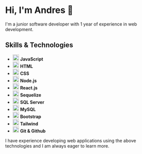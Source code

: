 <link rel="stylesheet" href="https://cdnjs.cloudflare.com/ajax/libs/font-awesome/5.15.2/css/all.min.css" integrity="sha512-tzDI7Olg1Y8duRL2JiOwC+/aiGkZ4AdIsdlX0MfL4Ojv7VWp8RR2nCCkFRlLmU6+sGILnF9RbGo7m6+/vUlb+A==" crossorigin="anonymous" />


# Hi, I'm Andres 👋

I'm a junior software developer with 1 year of experience in web development.

## Skills & Technologies

*  <img src="https://cdn-icons-png.flaticon.com/512/5968/5968292.png" alt="Texto alternativo" width="20" height="20"> **JavaScript**
*  <img src="https://cdn-icons-png.flaticon.com/512/5968/5968267.png" alt="Texto alternativo" width="20" height="20"> **HTML**
*  <img src="https://cdn-icons-png.flaticon.com/512/5968/5968242.png" alt="Texto alternativo" width="20" height="20"> **CSS**
*  <img src="https://cdn-icons-png.flaticon.com/512/919/919825.png" alt="Texto alternativo" width="20" height="20"> **Node.js**
*  <img src="https://cdn-icons-png.flaticon.com/512/1183/1183672.png" alt="Texto alternativo" width="20" height="20"> **React.js**
*  <img src="https://cdn.jsdelivr.net/gh/devicons/devicon/icons/sequelize/sequelize-original.svg" alt="Texto alternativo" width="20" height="20"> **Sequelize**
*  <img src="https://cdn.jsdelivr.net/gh/devicons/devicon/icons/microsoftsqlserver/microsoftsqlserver-plain.svg" alt="Texto alternativo" width="20" height="20"> **SQL Server**
*  <img src="https://cdn.jsdelivr.net/gh/devicons/devicon/icons/mysql/mysql-original.svg" alt="Texto alternativo" width="20" height="20"> **MySQL**
*  <img src="https://cdn.jsdelivr.net/gh/devicons/devicon/icons/bootstrap/bootstrap-plain.svg" alt="Texto alternativo" width="20" height="20"> **Bootstrap**
*  <img src="https://cdn.jsdelivr.net/gh/devicons/devicon/icons/tailwindcss/tailwindcss-plain.svg" alt="Texto alternativo" width="20" height="20"> **Tailwind**
*  <img src="https://cdn.jsdelivr.net/gh/devicons/devicon/icons/git/git-original.svg" alt="Texto alternativo" width="20" height="20"> **Git & Github**



I have experience developing web applications using the above technologies and I am always eager to learn more. 





